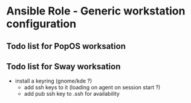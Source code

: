 # Ansible Role - Generic workstation configuration

## Todo list for PopOS worksation

## Todo list for Sway worksation

- install a keyring (gnome/kde ?)
  - add ssh keys to it (loading on agent on session start ?)
  - add pub ssh key to .ssh for availability
